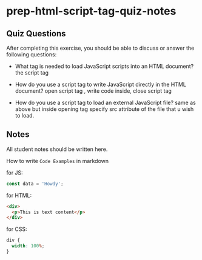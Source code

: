 # prep-html-script-tag-quiz-notes

## Quiz Questions

After completing this exercise, you should be able to discuss or answer the following questions:

- What tag is needed to load JavaScript scripts into an HTML document?
the script tag

- How do you use a script tag to write JavaScript directly in the HTML document?
  open script tag , write code inside, close script tag
- How do you use a script tag to load an external JavaScript file?
  same as above but inside opening tag specify src attribute of the file that u wish to load.


## Notes

All student notes should be written here.

How to write `Code Examples` in markdown

for JS:

```javascript
const data = 'Howdy';
```

for HTML:

```html
<div>
  <p>This is text content</p>
</div>
```

for CSS:

```css
div {
  width: 100%;
}
```
